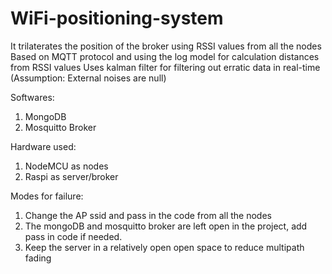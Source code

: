 # WiFi-positioning-system

It trilaterates the position of the broker using RSSI values from all the nodes
Based on MQTT protocol and using the log model for calculation distances from RSSI values
Uses kalman filter for filtering out erratic data in real-time (Assumption: External noises are null)

Softwares:
1. MongoDB
2. Mosquitto Broker

Hardware used:
1. NodeMCU as nodes
2. Raspi as server/broker

Modes for failure:
1. Change the AP ssid and pass in the code from all the nodes
2. The mongoDB and mosquitto broker are left open in the project, add pass in code if needed.
3. Keep the server in a relatively open open space to reduce multipath fading
